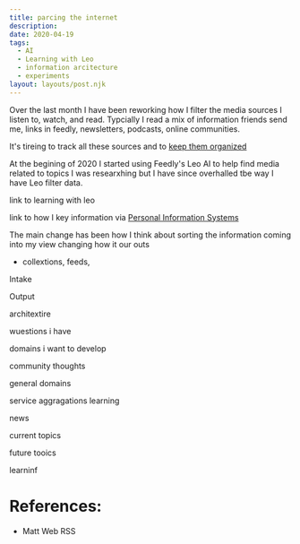 ```yaml
---
title: parcing the internet 
description:
date: 2020-04-19
tags:
  - AI
  - Learning with Leo
  - information arcitecture 
  - experiments
layout: layouts/post.njk
---
```


Over the last month I have been reworking how I filter the media sources I listen to, watch, and read. Typcially I read a mix of information friends send me, links in feedly, newsletters, podcasts, online communities. 

It's tireing to track all these sources and to [keep them organized](blog.gndclouds.cc/personal-information-system-v3)



At the begining of 2020 I started using Feedly's Leo AI to help find media related to topics I was researxhing but I have since overhalled tbe way I have Leo filter data.

link to learning with leo

link to how I key information via [Personal Information Systems](blog.gndclouds.cc/personal-information-systems/)

The main change has been how I think about sorting the information coming into my view changing how it our outs 


- collextions, feeds, 

Intake 



Output








architextire 

wuestions i have 

domains i want to develop

community thoughts 

general domains 



service aggragations 
learning 

news 





current topics 



future tooics 


learninf 

# References:
- Matt Web RSS